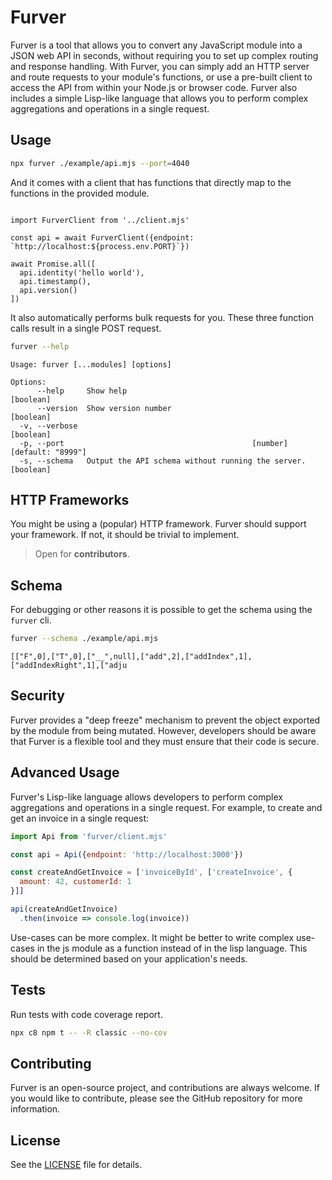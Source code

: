 # Furver

Furver is a tool that allows you to convert any JavaScript module into a JSON
web API in seconds, without requiring you to set up complex routing and
response handling. With Furver, you can simply add an HTTP server and route
requests to your module's functions, or use a pre-built client to access the
API from within your Node.js or browser code. Furver also includes a simple
Lisp-like language that allows you to perform complex aggregations and
operations in a single request.



## Usage

```bash
npx furver ./example/api.mjs --port=4040
```

And it comes with a client that has functions that directly map to the
functions in the provided module.

```js cat ./example/client.mjs && node ./example/client.mjs
```
```
import FurverClient from '../client.mjs'

const api = await FurverClient({endpoint: `http://localhost:${process.env.PORT}`})

await Promise.all([
  api.identity('hello world'),
  api.timestamp(),
  api.version()
])
```

It also automatically performs bulk requests for you. These three function
calls result in a single POST request.

```bash bash
furver --help
```
```
Usage: furver [...modules] [options]

Options:
      --help     Show help                                             [boolean]
      --version  Show version number                                   [boolean]
  -v, --verbose                                                        [boolean]
  -p, --port                                          [number] [default: "8999"]
  -s, --schema   Output the API schema without running the server.     [boolean]
```

## HTTP Frameworks

You might be using a (popular) HTTP framework. Furver should support your
framework. If not, it should be trivial to implement.

> Open for **contributors**.

## Schema

For debugging or other reasons it is possible to get the schema using the
`furver` cli.

```bash bash | head -c 80 && echo
furver --schema ./example/api.mjs
```
```
[["F",0],["T",0],["__",null],["add",2],["addIndex",1],["addIndexRight",1],["adju
```

## Security

Furver provides a "deep freeze" mechanism to prevent the object exported by the
module from being mutated. However, developers should be aware that Furver is
a flexible tool and they must ensure that their code is secure.


## Advanced Usage

Furver's Lisp-like language allows developers to perform complex aggregations
and operations in a single request. For example, to create and get an invoice
in a single request:

```javascript
import Api from 'furver/client.mjs'

const api = Api({endpoint: 'http://localhost:3000'})

const createAndGetInvoice = ['invoiceById', ['createInvoice', {
  amount: 42, customerId: 1
}]]

api(createAndGetInvoice)
  .then(invoice => console.log(invoice))
```

Use-cases can be more complex. It might be better to write complex use-cases in
the js module as a function instead of in the lisp language. This should be
determined based on your application's needs.

## Tests

Run tests with code coverage report.

```bash
npx c8 npm t -- -R classic --no-cov
```

## Contributing

Furver is an open-source project, and contributions are always welcome. If you
would like to contribute, please see the GitHub repository for more
information.

## License

See the [LICENSE](./LICENSE.md) file for details.
